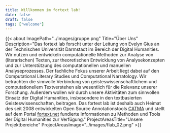 ```yaml
---
title: Willkommen im fortext lab!
date: false
draft: false
tags: ["welcome"]
---
```



{{< about
    ImagePath="../images/gruppe.png"
    Title="Über Uns"
    Description="Das fortext lab forscht unter der Leitung von Evelyn Gius an der Technischen Universität Darmstadt im Bereich der Digital Humanities. Wir nutzen und entwickeln computationelle Methoden zur Analyse von (literarischen) Texten, zur theoretischen Entwicklung von Analysekonzepten und zur Unterstützung des computationellen und manuellen Analyseprozesses. Der fachliche Fokus unserer Arbeit liegt dabei auf den Computational Literary Studies und Computational Narratology. Wir betrachten die sinnvolle Verbindung von geisteswissenschaftlichem und computationellem Textverstehen als wesentlich für die Relevanz unserer Forschung. Außerdem wollen wir durch unsere Aktivitäten zum sinnvollen Einsatz der Digital Humanities, insbesondere in den textbasierten Geisteswissenschaften, beitragen. Das fortext lab ist deshalb auch Heimat des seit 2008 entwickelten Open Source Annotationstools [CATMA](https://catma.de) und stellt auf dem Portal [fortext.net](https://fortext.net) fundierte Informationen zu Methoden und Tools der Digital Humanities zur Verfügung."
    ProjectAreasTitle="Unsere Projektbereiche"
    ProjectAreasImage="../images/flab_02.png" >}}

